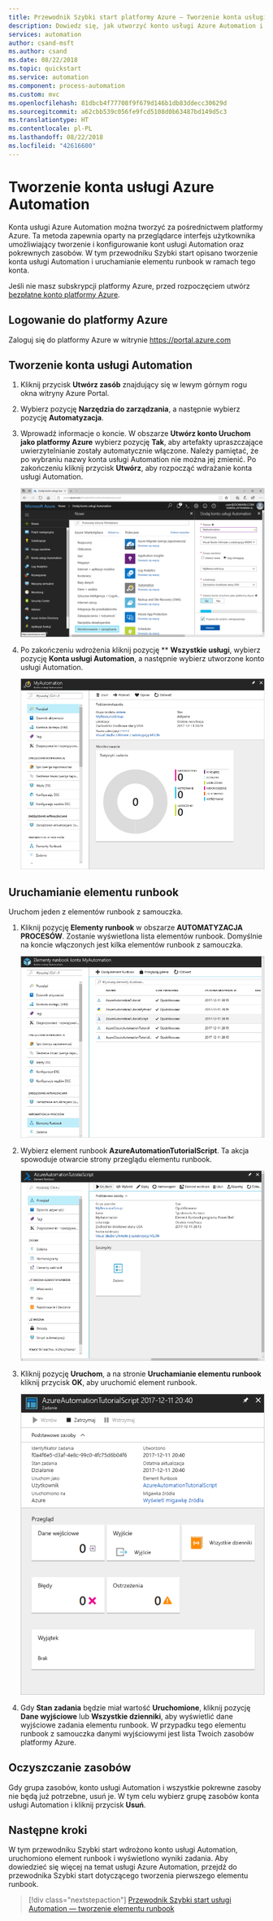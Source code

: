 ```yaml
---
title: Przewodnik Szybki start platformy Azure — Tworzenie konta usługi Azure Automation | Microsoft Docs
description: Dowiedz się, jak utworzyć konto usługi Azure Automation i uruchomić element runbook
services: automation
author: csand-msft
ms.author: csand
ms.date: 08/22/2018
ms.topic: quickstart
ms.service: automation
ms.component: process-automation
ms.custom: mvc
ms.openlocfilehash: 81dbcb4f77708f9f679d146b1db83ddecc30629d
ms.sourcegitcommit: a62cbb539c056fe9fcd5108d0b63487bd149d5c3
ms.translationtype: HT
ms.contentlocale: pl-PL
ms.lasthandoff: 08/22/2018
ms.locfileid: "42616600"
---
```

# <a name="create-an-azure-automation-account"></a>Tworzenie konta usługi Azure Automation

Konta usługi Azure Automation można tworzyć za pośrednictwem platformy Azure. Ta metoda zapewnia oparty na przeglądarce interfejs użytkownika umożliwiający tworzenie i konfigurowanie kont usługi Automation oraz pokrewnych zasobów. W tym przewodniku Szybki start opisano tworzenie konta usługi Automation i uruchamianie elementu runbook w ramach tego konta.

Jeśli nie masz subskrypcji platformy Azure, przed rozpoczęciem utwórz [bezpłatne konto platformy Azure](https://azure.microsoft.com/free/?WT.mc_id=A261C142F).

## <a name="sign-in-to-azure"></a>Logowanie do platformy Azure

Zaloguj się do platformy Azure w witrynie https://portal.azure.com

## <a name="create-automation-account"></a>Tworzenie konta usługi Automation

1. Kliknij przycisk **Utwórz zasób** znajdujący się w lewym górnym rogu okna witryny Azure Portal.

1. Wybierz pozycję **Narzędzia do zarządzania**, a następnie wybierz pozycję **Automatyzacja**.

1. Wprowadź informacje o koncie. W obszarze **Utwórz konto Uruchom jako platformy Azure** wybierz pozycję **Tak**, aby artefakty upraszczające uwierzytelnianie zostały automatycznie włączone. Należy pamiętać, że po wybraniu nazwy konta usługi Automation nie można jej zmienić. Po zakończeniu kliknij przycisk **Utwórz**, aby rozpocząć wdrażanie konta usługi Automation.

    ![Wprowadzanie na stronie informacji dotyczących konta usługi Automation](./media/automation-quickstart-create-account/create-automation-account-portal-blade.png)  

1. Po zakończeniu wdrożenia kliknij pozycję ** **Wszystkie usługi**, wybierz pozycję **Konta usługi Automation**, a następnie wybierz utworzone konto usługi Automation.

    ![Przegląd konta usługi Automation](./media/automation-quickstart-create-account/automation-account-overview.png)

## <a name="run-a-runbook"></a>Uruchamianie elementu runbook

Uruchom jeden z elementów runbook z samouczka.

1. Kliknij pozycję **Elementy runbook** w obszarze **AUTOMATYZACJA PROCESÓW**. Zostanie wyświetlona lista elementów runbook. Domyślnie na koncie włączonych jest kilka elementów runbook z samouczka.

    ![Lista elementów runbook konta usługi Automation](./media/automation-quickstart-create-account/automation-runbooks-overview.png)

1. Wybierz element runbook **AzureAutomationTutorialScript**. Ta akcja spowoduje otwarcie strony przeglądu elementu runbook.

    ![Przegląd elementu runbook](./media/automation-quickstart-create-account/automation-tutorial-script-runbook-overview.png)

1. Kliknij pozycję **Uruchom**, a na stronie **Uruchamianie elementu runbook** kliknij przycisk **OK**, aby uruchomić element runbook.

    ![Strona zadania elementu runbook](./media/automation-quickstart-create-account/automation-tutorial-script-job.png)

1. Gdy **Stan zadania** będzie miał wartość **Uruchomione**, kliknij pozycję **Dane wyjściowe** lub **Wszystkie dzienniki**, aby wyświetlić dane wyjściowe zadania elementu runbook. W przypadku tego elementu runbook z samouczka danymi wyjściowymi jest lista Twoich zasobów platformy Azure.

## <a name="clean-up-resources"></a>Oczyszczanie zasobów

Gdy grupa zasobów, konto usługi Automation i wszystkie pokrewne zasoby nie będą już potrzebne, usuń je. W tym celu wybierz grupę zasobów konta usługi Automation i kliknij przycisk **Usuń**.

## <a name="next-steps"></a>Następne kroki

W tym przewodniku Szybki start wdrożono konto usługi Automation, uruchomiono element runbook i wyświetlono wyniki zadania. Aby dowiedzieć się więcej na temat usługi Azure Automation, przejdź do przewodnika Szybki start dotyczącego tworzenia pierwszego elementu runbook.

> [!div class="nextstepaction"]
> [Przewodnik Szybki start usługi Automation — tworzenie elementu runbook](./automation-quickstart-create-runbook.md)
